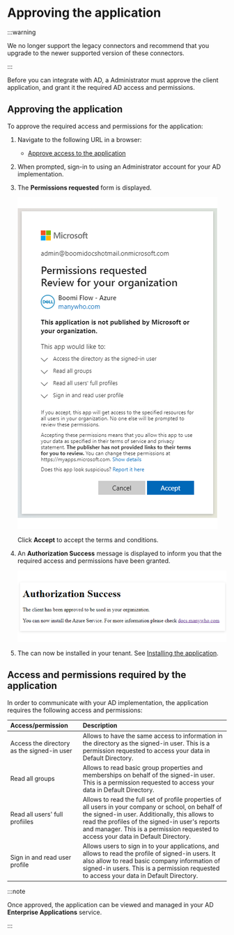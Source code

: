 # Approving the application

<head>
  <meta name="guidename" content="Flow"/>
  <meta name="context" content="GUID-3541e186-6459-4b7d-90b1-0a866d40e47d"/>
</head>

:::warning

We no longer support the legacy connectors and recommend that you upgrade to the newer supported version of these connectors.

:::

Before you can integrate with AD, a Administrator must approve the client application, and grant it the required AD access and permissions.

## Approving the application

To approve the required access and permissions for the application:

1.  Navigate to the following URL in a browser:
    -   [Approve access to the application](https://login.microsoftonline.com/common/oauth2/authorize?client_id=095d7f42-b4cb-4bae-a5f6-847d7649345f&response_type=code&redirect_uri=https://services.manywho.com/api/azure/1/callback/admin/authorization&nonce=12345&resource=00000002-0000-0000-c000-000000000000&prompt=admin_consent)

2.  When prompted, sign-in to using an Administrator account for your AD implementation.
3.  The **Permissions requested** form is displayed.

    ![Permissions requested form](../Images/img-flo-Azure_Permissions_27d18286-061c-4c33-9a26-a63feec97576.png)

    Click **Accept** to accept the terms and conditions.

4.  An **Authorization Success** message is displayed to inform you that the required access and permissions have been granted.

    ![Authorization Success](../Images/img-flo-Azure_Success_84234480-0ed2-47bd-b2ad-90627d69b544.png)

5.  The can now be installed in your tenant. See [Installing the application](flo-Azure_AD_Service_Installation_19e99baf-ca51-461f-81c9-9bef2de0e46a.md).

## Access and permissions required by the application

In order to communicate with your AD implementation, the application requires the following access and permissions:

|Access/permission|Description|
|:----------------|:----------|
|Access the directory as the signed-in user|Allows to have the same access to information in the directory as the signed-in user. This is a permission requested to access your data in Default Directory.|
|Read all groups|Allows to read basic group properties and memberships on behalf of the signed-in user. This is a permission requested to access your data in Default Directory.|
|Read all users' full profiiles|Allows to read the full set of profile properties of all users in your company or school, on behalf of the signed-in user. Additionally, this allows to read the profiles of the signed-in user's reports and manager. This is a permission requested to access your data in Default Directory.|
|Sign in and read user profile|Allows users to sign in to your applications, and allows to read the profile of signed-in users. It also allow to read basic company information of signed-in users. This is a permission requested to access your data in Default Directory.|

:::note

Once approved, the application can be viewed and managed in your AD **Enterprise Applications** service.

:::